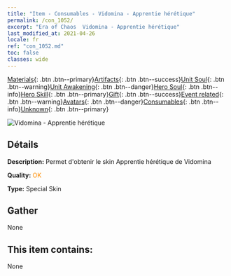 ```yaml
---
title: "Item - Consumables - Vidomina - Apprentie hérétique"
permalink: /con_1052/
excerpt: "Era of Chaos  Vidomina - Apprentie hérétique"
last_modified_at: 2021-04-26
locale: fr
ref: "con_1052.md"
toc: false
classes: wide
---
```

 [Materials](/ItemsFR/){: .btn .btn--primary}[Artifacts](/ItemsFR/Artifacts/){: .btn .btn--success}[Unit Soul](/ItemsFR/UnitSoul/){: .btn .btn--warning}[Unit Awakening](/ItemsFR/UnitAwakening/){: .btn .btn--danger}[Hero Soul](/ItemsFR/HeroSoul/){: .btn .btn--info}[Hero Skill](/ItemsFR/HeroSkill/){: .btn .btn--primary}[Gift](/ItemsFR/Gift/){: .btn .btn--success}[Event related](/ItemsFR/Events/){: .btn .btn--warning}[Avatars](/ItemsFR/Avatars/){: .btn .btn--danger}[Consumables](/ItemsFR/Consumables/){: .btn .btn--info}[Unknown](/ItemsFR/Unknown/){: .btn .btn--primary}

 ![Vidomina - Apprentie hérétique](/images/h/h_Vidomina3.jpg)

## Détails
 **Description:** Permet d'obtenir le skin Apprentie hérétique de Vidomina

 **Quality:** <span style="color: #FF8C00">OK</span>

 **Type:** Special Skin

## Gather

  None

## This item contains:

  None

